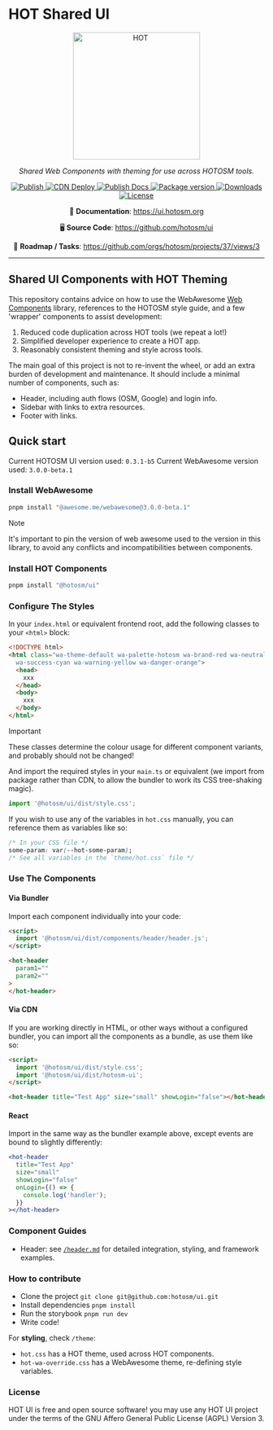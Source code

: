 # HOT Shared UI

<!-- markdownlint-disable -->
<p align="center">
  <img src="https://github.com/hotosm/ui/blob/main/src/assets/logo/hot-logo-png.png?raw=true" width="250" alt="HOT"></a>
</p>
<p align="center">
  <em>Shared Web Components with theming for use across HOTOSM tools.</em>
</p>
<p align="center">
  <a href="https://github.com/hotosm/ui/actions/workflows/publish.yml" target="_blank">
      <img src="https://github.com/hotosm/ui/actions/workflows/publish.yml/badge.svg?event=release" alt="Publish">
  </a>
  <a href="https://github.com/hotosm/ui/actions/workflows/cdn_deploy.yml" target="_blank">
      <img src="https://github.com/hotosm/ui/actions/workflows/cdn_deploy.yml/badge.svg?branch=main" alt="CDN Deploy">
  </a>
  <a href="https://github.com/hotosm/ui/actions/workflows/docs.yml" target="_blank">
      <img src="https://github.com/hotosm/ui/actions/workflows/docs.yml/badge.svg" alt="Publish Docs">
  </a>
  <a href="https://www.npmjs.com/package/@hotosm/ui" target="_blank">
      <img src="https://img.shields.io/npm/v/%40hotosm/ui?color=334D058"
      alt="Package version">
  </a>
  <a href="https://npmtrends.com/@hotosm/ui" target="_blank">
      <img src="https://img.shields.io/npm/dm/%40hotosm%2Fui"
      alt="Downloads">
  </a>
  <a href="https://github.com/hotosm/ui/blob/main/LICENSE.md" target="_blank">
      <img src="https://img.shields.io/github/license/hotosm/ui.svg" alt="License">
  </a>
</p>

<p align="center">
  📖 <strong>Documentation</strong>: 
  <a href="https://ui.hotosm.org" target="_blank">https://ui.hotosm.org</a><br>
</p>

<p align="center">
  🖥️ <strong>Source Code</strong>: 
  <a href="https://github.com/hotosm/ui" target="_blank">https://github.com/hotosm/ui</a><br>
</p>

<p align="center">
  🎯 <strong>Roadmap / Tasks</strong>: 
  <a href="https://github.com/orgs/hotosm/projects/37/views/3" target="_blank">https://github.com/orgs/hotosm/projects/37/views/3</a>
</p>


<!-- markdownlint-enable -->

---

## Shared UI Components with HOT Theming

This repository contains advice on how to use the WebAwesome
[Web Components](https://developer.mozilla.org/en-US/docs/Web/API/Web_components)
library, references to the HOTOSM style guide, and a few 'wrapper'
components to assist development:

1. Reduced code duplication across HOT tools (we repeat a lot!)
2. Simplified developer experience to create a HOT app.
3. Reasonably consistent theming and style across tools.

The main goal of this project is not to re-invent the wheel, or add an extra burden
of development and maintenance. It should include a minimal number of
components, such as:

- Header, including auth flows (OSM, Google) and login info.
- Sidebar with links to extra resources.
- Footer with links.

## Quick start

Current HOTOSM UI version used: `0.3.1-b5`
Current WebAwesome version used: `3.0.0-beta.1`

### Install WebAwesome

```bash
pnpm install "@awesome.me/webawesome@3.0.0-beta.1"
```

> [!NOTE]
> It's important to pin the version of web awesome used to the version in this
> library, to avoid any conflicts and incompatibilities between components.

### Install HOT Components

```bash
pnpm install "@hotosm/ui"
```

### Configure The Styles

In your `index.html` or equivalent frontend root, add the following classes
to your `<html>` block:

  ```html
  <!DOCTYPE html>
  <html class="wa-theme-default wa-palette-hotosm wa-brand-red wa-neutral-gray
    wa-success-cyan wa-warning-yellow wa-danger-orange">
    <head>
      xxx
    </head>
    <body>
      xxx
    </body>
  </html>
  ```

> [!IMPORTANT]
> These classes determine the colour usage for different component variants,
> and probably should not be changed!

And import the required styles in your `main.ts` or equivalent (we import from
package rather than CDN, to allow the bundler to work its CSS tree-shaking
magic).

  ```js
  import '@hotosm/ui/dist/style.css';
  ```

If you wish to use any of the variables in `hot.css` manually, you can reference
them as variables like so:

  ```css
  /* In your CSS file */
  some-param: var(--hot-some-param);
  /* See all variables in the `theme/hot.css` file */
  ```

### Use The Components

#### Via Bundler

Import each component individually into your code:

  ```html
  <script>
    import '@hotosm/ui/dist/components/header/header.js';
  </script>

  <hot-header
    param1=""
    param2=""
  >
  </hot-header>
  ```

#### Via CDN

If you are working directly in HTML, or other ways without a configured
bundler, you can import all the components as a bundle, as use them like so:

  ```html
  <script>
    import '@hotosm/ui/dist/style.css';
    import '@hotosm/ui/dist/hotosm-ui';
  </script>

  <hot-header title="Test App" size="small" showLogin="false"></hot-header>
  ```

#### React

Import in the same way as the bundler example above, except events
are bound to slightly differently:

  ```jsx
  <hot-header
    title="Test App"
    size="small"
    showLogin="false"
    onLogin={() => {
      console.log('handler');
    }}
  ></hot-header>
  ```

### Component Guides

- Header: see [`/header.md`](/header.md) for detailed integration, styling, and
  framework examples.

### How to contribute

- Clone the project `git clone git@github.com:hotosm/ui.git`
- Install dependencies `pnpm install`
- Run the storybook `pnpm run dev`
- Write code!

For **styling**, check `/theme`:

- `hot.css` has a HOT theme, used across HOT components.
- `hot-wa-override.css` has a WebAwesome theme, re-defining style variables.

### License

HOT UI is free and open source software! you may use any HOT UI project under the
terms of the GNU Affero General Public License (AGPL) Version 3.
